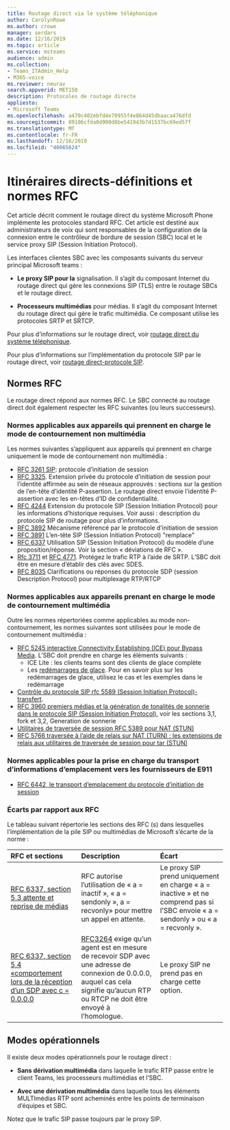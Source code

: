 ```yaml
---
title: Routage direct via le système téléphonique
author: CarolynRowe
ms.author: crowe
manager: serdars
ms.date: 12/16/2019
ms.topic: article
ms.service: msteams
audience: admin
ms.collection:
- Teams_ITAdmin_Help
- M365-voice
ms.reviewer: nmurav
search.appverid: MET150
description: Protocoles de routage directe
appliesto:
- Microsoft Teams
ms.openlocfilehash: a470c402ebfd4e70955f4e864d45dbaaca476dfd
ms.sourcegitcommit: 89106cfda0d900d8be541943b7d1537bc69ed57f
ms.translationtype: MT
ms.contentlocale: fr-FR
ms.lasthandoff: 12/16/2019
ms.locfileid: "40065624"
---
```

# <a name="direct-routing---definitions-and-rfc-standards"></a>Itinéraires directs-définitions et normes RFC

Cet article décrit comment le routage direct du système Microsoft Phone implémente les protocoles standard RFC. Cet article est destiné aux administrateurs de voix qui sont responsables de la configuration de la connexion entre le contrôleur de bordure de session (SBC) local et le service proxy SIP (Session Initiation Protocol).

Les interfaces clientes SBC avec les composants suivants du serveur principal Microsoft teams : 

- **Le proxy SIP pour la** signalisation. Il s’agit du composant Internet du routage direct qui gère les connexions SIP (TLS) entre le routage SBCs et le routage direct.

- **Processeurs multimédias** pour médias. Il s’agit du composant Internet du routage direct qui gère le trafic multimédia. Ce composant utilise les protocoles SRTP et SRTCP.


Pour plus d’informations sur le routage direct, voir [routage direct du système téléphonique](direct-routing-landing-page.md).

Pour plus d’informations sur l’implémentation du protocole SIP par le routage direct, voir [routage direct-protocole SIP](direct-routing-protocols-sip.md).

## <a name="rfc-standards"></a>Normes RFC

Le routage direct répond aux normes RFC.  Le SBC connecté au routage direct doit également respecter les RFC suivantes (ou leurs successeurs). 

### <a name="standards-applicable-to-devices-that-support-non-media-bypass-mode"></a>Normes applicables aux appareils qui prennent en charge le mode de contournement non multimédia 

Les normes suivantes s’appliquent aux appareils qui prennent en charge uniquement le mode de contournement non multimédia :

- [RFC 3261 SIP](https://tools.ietf.org/html/rfc3261): protocole d’initiation de session
- [RFC 3325](https://www.ietf.org/rfc/rfc3325). Extension privée du protocole d’initiation de session pour l’identité affirmée au sein de réseaux approuvés : sections sur la gestion de l’en-tête d’identité P-assertion. Le routage direct envoie l’identité P-assertion avec les en-têtes d’ID de confidentialité. 
- [RFC 4244](https://www.ietf.org/rfc/rfc4244.txt) Extension du protocole SIP (Session Initiation Protocol) pour les informations d’historique requises. Voir aussi : description du protocole SIP de routage pour plus d’informations.
- [RFC 3892](https://www.ietf.org/rfc/rfc3892.txt) Mécanisme référencé par le protocole d’initiation de session
- [RFC 3891](https://www.ietf.org/rfc/rfc3891.txt) L’en-tête SIP (Session Initiation Protocol) "remplace" 
- [RFC 6337](https://tools.ietf.org/html/rfc6337) Utilisation SIP (Session Initiation Protocol) du modèle d’une proposition/réponse.
  Voir la section « déviations de RFC ».
- [Rfc 3711](https://tools.ietf.org/html/rfc3711) et [RFC 4771](https://tools.ietf.org/html/rfc4771). Protégez le trafic RTP à l’aide de SRTP. L’SBC doit être en mesure d’établir des clés avec SDES. 
- [RFC 8035](https://www.ietf.org/rfc/rfc8035.txt) Clarifications ou réponses du protocole SDP (session Description Protocol) pour multiplexage RTP/RTCP

### <a name="standards-applicable-to-devices-that-support-media-bypass-mode"></a>Normes applicables aux appareils prenant en charge le mode de contournement multimédia

Outre les normes répertoriées comme applicables au mode non-contournement, les normes suivantes sont utilisées pour le mode de contournement multimédia :

- [RFC 5245 interactive Connectivity Establishing (ICE) pour Bypass Media](https://tools.ietf.org/html/rfc5245).  L’SBC doit prendre en charge les éléments suivants :
  - ICE Lite : les clients teams sont des clients de glace complète
  - Les [redémarrages de glace](https://tools.ietf.org/html/rfc5245#section-9.1.1.1). Pour en savoir plus sur les redémarrages de glace, utilisez le cas et les exemples dans le redémarrage   
- [Contrôle du protocole SIP rfc 5589 (Session Initiation Protocol)-transfert](https://tools.ietf.org/html/rfc5589). 
- [RFC 3960 premiers médias et la génération de tonalités de sonnerie dans le protocole SIP (Session Initiation Protocol)](https://tools.ietf.org/html/rfc3960), voir les sections 3,1, fork et 3,2, Generation de sonnerie 
- [Utilitaires de traversée de session RFC 5389 pour NAT (STUN)](https://tools.ietf.org/html/rfc5389)
- [RFC 5766 traversée à l’aide de relais sur NAT (TURN) : les extensions de relais aux utilitaires de traversée de session pour tar (STUN)](https://tools.ietf.org/html/rfc5766)

### <a name="standards-applicable-to-support-conveying-location-information-to-e911-providers"></a>Normes applicables pour la prise en charge du transport d’informations d’emplacement vers les fournisseurs de E911

- [RFC 6442, le transport d’emplacement du protocole d’initiation de session](https://tools.ietf.org/html/rfc6442)

### <a name="deviations-from-the-rfcs"></a>Écarts par rapport aux RFC

Le tableau suivant répertorie les sections des RFC (s) dans lesquelles l’implémentation de la pile SIP ou multimédias de Microsoft s’écarte de la norme :

| RFC et sections | Description | Écart |
| :---------------------  |:---------------------- |:-----------------------|
| [RFC 6337, section 5,3 attente et reprise de médias](https://tools.ietf.org/html/rfc6337#section-5.3) | RFC autorise l’utilisation de « a = inactif », « a = sendonly », a = recvonly» pour mettre un appel en attente. |Le proxy SIP prend uniquement en charge « a = inactive » et ne comprend pas si l’SBC envoie « a = sendonly » ou « a = recvonly ».
| [RFC 6337, section 5,4 «comportement lors de la réception d’un SDP avec c = 0.0.0.0](https://tools.ietf.org/html/rfc6337#section-5.4) | [RFC3264](https://tools.ietf.org/html/rfc3264) exige qu’un agent est en mesure de recevoir SDP avec une adresse de connexion de 0.0.0.0, auquel cas cela signifie qu’aucun RTP ou RTCP ne doit être envoyé à l’homologue. | Le proxy SIP ne prend pas en charge cette option. |

## <a name="operational-modes"></a>Modes opérationnels

Il existe deux modes opérationnels pour le routage direct :

- **Sans dérivation multimédia** dans laquelle le trafic RTP passe entre le client Teams, les processeurs multimédias et l’SBC.  

- **Avec une dérivation multimédia** dans laquelle tous les éléments MULTImédias RTP sont acheminés entre les points de terminaison d’équipes et SBC. 

Notez que le trafic SIP passe toujours par le proxy SIP.   
